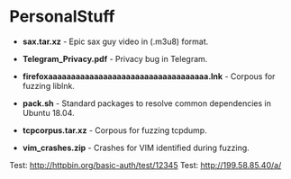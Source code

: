 # PersonalStuff

* <b>sax.tar.xz</b> - Epic sax guy video in (.m3u8) format.

* <b>Telegram_Privacy.pdf</b> - Privacy bug in Telegram.

* <b>firefoxaaaaaaaaaaaaaaaaaaaaaaaaaaaaaaaaaaa.lnk</b> - Corpous for fuzzing liblnk.

* <b>pack.sh</b> - Standard packages to resolve common dependencies in Ubuntu 18.04.

* <b>tcpcorpus.tar.xz</b> - Corpous for fuzzing tcpdump.

* <b>vim_crashes.zip</b> - Crashes for VIM identified during fuzzing.

Test: http://httpbin.org/basic-auth/test/12345
Test: http://199.58.85.40/a/
